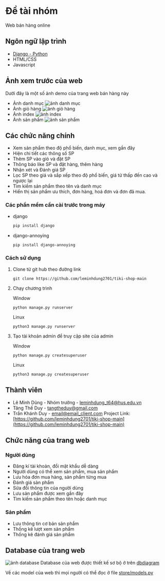 
# Đề tài nhóm
Web bán hàng online
## Ngôn ngữ lập trình
* [Django - Python](https://https://www.djangoproject.com//)
* HTML/CSS
* Javascript
## Ảnh xem trước của web
Dưới đây là một số ảnh demo của trang web bán hàng này
* Ảnh danh mục
![ảnh danh mục](https://user-images.githubusercontent.com/58498756/149348475-d8eccdb4-fcb5-4d3c-a0e1-73b4ff63ac3f.png)
* Ảnh giỏ hàng
![ảnh giỏ hàng](https://user-images.githubusercontent.com/58498756/149348488-8c5815aa-8a04-4b00-8d1b-f1e2f578d600.png)
* Ảnh index
![ảnh index](https://user-images.githubusercontent.com/58498756/149348497-e51317d7-7432-4ea3-81fd-1267b2ca5f40.png)
* Ảnh sản phẩm
![ảnh sản phẩm](https://user-images.githubusercontent.com/58498756/149348942-9237d7ae-8d63-45aa-8d5c-f286544e0c36.png)
## Các chức năng chính
* Xem sản phẩm theo độ phổ biến, danh mục, xem gần đây
* Hiện chi tiết các thông số SP
* Thêm SP vào giỏ và đặt SP
* Thông báo like SP và đặt hàng, thêm hàng
* Nhận xét và Đánh giá SP
* Lọc SP theo giá và sắp xếp theo độ phổ biến, giá từ thấp đến cao và ngược lại
* Tìm kiếm sản phẩm theo tên và danh mục
* Hiển thị sản phẩm ưu thích, đơn hàng, hoá đơn và đơn đã mua.
### Các phần mềm cần cài trước trong máy
* django
  ```sh
  pip install django
  ```
* django-annoying
    ```sh
  pip install django-annoying
    ```
### Cách sử dụng
1. Clone từ git hub theo đường link
   ```
   git clone https://github.com/leminhdung2701/tiki-shop-main
   ```
2. Chạy chương trình 
   
   Window
   ```
   python manage.py runserver
   ```
   Linux
   ```
   python3 manage.py runserver
   ```
3. Tạo tài khoản admin để truy cập site của admin

     Window
     ```
   python manage.py createsuperuser
   ```
   Linux
     ```
   python3 manage.py createsuperuser
   ```

## Thành viên

* Lê Minh Dũng - Nhóm trưởng - leminhdung_t64@hus.edu.vn
* Tăng Thế Duy -  tangtheduy@gmail.com
* Trần Khánh Duy -  email@email_client.com
Project Link: [https://github.com/leminhdung2701/tiki-shop-main](https://github.com/leminhdung2701/tiki-shop-main)

## Chức năng của trang web
### Người dùng
* Đăng kí tài khoản, đổi mật khẩu dễ dàng
* Người dùng có thể xem sản phẩm, mua sản phẩm
* Lưu hóa đơn mua hàng, sản phẩm từng mua
* Đánh giá sản phẩm
* Sửa đổi thông tin của người dùng
* Lưu sản phẩm được xem gần đây
* Tìm kiếm sản phẩm theo tên hoặc danh mục
### Sản phẩm
* Lưu thông tin cơ bản sản phẩm
* Thống kê lượt xem sản phẩm
* Thống kê đánh giá sản phẩm
## Database của trang web
![ảnh database](https://user-images.githubusercontent.com/58498756/149351835-6906e74b-2856-42c7-af7b-8ba6bbb42f64.png)
Database của web được thiết kế sơ bộ ở trên [dbdiagram](https://dbdiagram.io/d/61caa6953205b45b73cee09a?fbclid=IwAR17drJ4rWI4cF2o2M7DT3S65VObEHCKuJMrTvHMOovEfuaPjqIym1W5hxg)

Về các model của web thì mọi người có thể đọc ở file [store/models.py](store/models.py)
